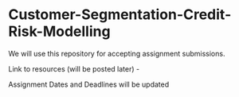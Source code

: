 # Customer-Segmentation-Credit-Risk-Modelling
We will use this repository for accepting assignment submissions.

Link to resources (will be posted later) - 

Assignment Dates and Deadlines will be updated
